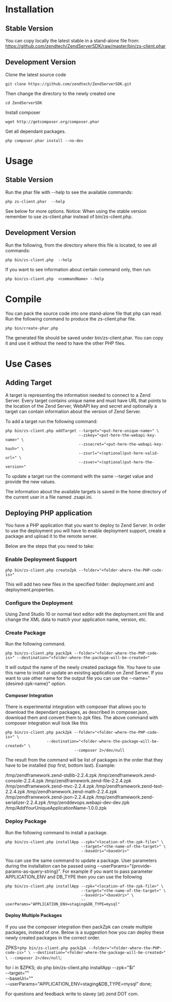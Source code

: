 Installation
============


Stable Version
--------
You can copy locally the latest stable in a stand-alone file from:
https://github.com/zendtech/ZendServerSDK/raw/master/bin/zs-client.phar

Development Version
--------
Clone the latest source code
```
git clone https://github.com/zendtech/ZendServerSDK.git
```

Then change the directory to the newly created one
```
cd ZendServerSDK
```
	
Install composer
```
wget http://getcomposer.org/composer.phar
```

Get all dependant packages.
```
php composer.phar install --no-dev
```


Usage
============

Stable Version
---------

Run the phar file with --help to see the available commands:
```
php zs-client.phar  --help
```

See below for more options. 
Notice: When using the stable version remember to use zs-client.phar instead of bin/zs-client.php.

Development Version
---------
Run the following, from the directory where this file is located,  to see all commands:

```
php bin/zs-client.php  --help
```

If you want to see information about certain command only, then run:

```
php bin/zs-client.php  <commandName> --help
```

Compile
============
You can pack the source code into one stand-alone file that php can read. 
Run the following command to produce the zs-client.phar file.

```
php bin/create-phar.php
```

The generated file should be saved under bin/zs-client.phar. You can copy it
and use it without the need to have the other PHP files.

Use Cases
============

Adding Target
-------------
A target is representing the information needed to connect to a Zend Server.
Every target contains unique name and must have URL that points to
the location of the Zend Server, WebAPI key and secret and optionally a target 
can contain information about the version of Zend Server.

To add a target run the following command:
```
php bin/zs-client.php addTarget --target="<put-here-unique-name>" \
                                --zskey="<put-here-the-webapi-key-name>" \
                                --zssecret="<put-here-the-webapi-key-hash>" \
                                --zsurl="<(optional)put-here-valid-url>" \
                                --zsver="<(optional)put-here-the-version>"
```
To update a target run the command with the same --target value and provide the 
new values.

The information about the available targets is saved in the home directory of 
the current user in a file named .zsapi.ini.

Deploying PHP application
-------------
You have a PHP application that you want to deploy to Zend Server. 
In order to use the deployment you will have to enable deployment support,
create a package and upload it to the remote server.

Below are the steps that you need to take:

### Enable Deployment Support
```
php bin/zs-client.php createZpk --folder="<folder-where-the-PHP-code-is>"
```

This will add two new files in the specified folder: deployment.xml and deployment.properties.

### Configure the Deployment
Using Zend Studio 10 or normal text editor edit the deployment.xml file and change 
the XML data to match your application name, version, etc.

### Create Package
Run the following command.
```
php bin/zs-client.php packZpk --folder="<folder-where-the-PHP-code-is>" --destination="<folder-where-the-package-will-be-created>"
```
It will output the name of the newly created package file. You have to use this name to install
or update an existing application on Zend Server. If you want to use other name for
the output file you can use the --name="{desired-zpk-name}" option.

#### Composer Integration ####
There is experimental integration with composer that allows you to download the dependant packages, as described in composer.json,
download them and convert them to zpk files. The above command with composer integration wull look like this

```
php bin/zs-client.php packZpk --folder="<folder-where-the-PHP-code-is>" \
			      --destination="<folder-where-the-package-will-be-created>" \
                              --composer 2>/dev/null
```
The result from the command will be list of packages in the order that they have to be installed (top first, bottom last). 
Example:

/tmp/zendframework.zend-stdlib-2.2.4.zpk
/tmp/zendframework.zend-console-2.2.4.zpk
/tmp/zendframework.zend-file-2.2.4.zpk
/tmp/zendframework.zend-mvc-2.2.4.zpk
/tmp/zendframework.zend-text-2.2.4.zpk
/tmp/zendframework.zend-math-2.2.4.zpk
/tmp/zendframework.zend-json-2.2.4.zpk
/tmp/zendframework.zend-serializer-2.2.4.zpk
/tmp/zenddevops.webapi-dev-dev.zpk
/tmp/AddYourUniqueApplicationName-1.0.0.zpk

### Deploy Package
Run the following command to install a package.
```
php bin/zs-client.php installApp --zpk="<location-of-the-zpk-file>" \
                                 --target="<the-name-of-the-target>" \
                                 --baseUri="<baseUri>"
```
You can use the same command to update a package. User parameters during the 
installation can be passed using --userParams="{provide-params-as-query-string}".
For example if you want to pass parameter APPLICATION_ENV and DB_TYPE then you can 
use the following 
```
php bin/zs-client.php installApp --zpk="<location-of-the-zpk-file>" \
                                 --target="<the-name-of-the-target>" \
                                 --baseUri="<baseUri>" \
                                 --userParams="APPLICATION_ENV=staging&DB_TYPE=mysql"
```

#### Deploy Multiple Packages
If you use the composer integration then packZpk can create multiple packages, instead of one. Below is a suggestion how you can
deploy these newly created packages in the correct order.

ZPKS=`php bin/zs-client.php packZpk --folder="<folder-where-the-PHP-code-is>" \
			      	        --destination="<folder-where-the-package-will-be-created>" \
	                                --composer 2>/dev/null`;

for i in $ZPKS; do 
	php bin/zs-client.php installApp --zpk="$i" \
                                 --target="<the-name-of-the-target>" \
                                 --baseUri="<baseUri>" \
                                 --userParams="APPLICATION_ENV=staging&DB_TYPE=mysql"
done;


For questions and feedback write to slavey (at) zend DOT com.

